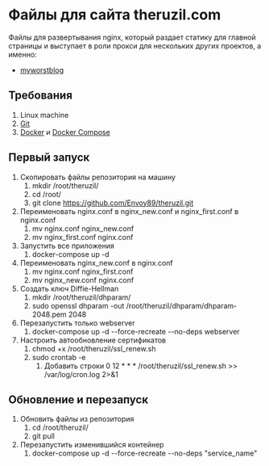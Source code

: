 # Файлы для сайта theruzil.com

Файлы для развертывания nginx, который раздает статику для главной страницы и выступает в роли прокси для нескольких других проектов, а именно: 

- [myworstblog](https://github.com/Envoy89/myworstblog)

## Требования

1. Linux machine
2. [Git](https://www.digitalocean.com/community/tutorials/how-to-install-git-on-ubuntu-20-04-ru) 
3. [Docker](https://www.digitalocean.com/community/tutorials/how-to-install-and-use-docker-on-ubuntu-20-04-ru) и [Docker Compose](https://www.digitalocean.com/community/tutorials/how-to-install-docker-compose-on-ubuntu-18-04-ru)

## Первый запуск

1. Скопировать файлы репозитория на машину
    1. mkdir /root/theruzil/
    2. cd /root/
    3. git clone https://github.com/Envoy89/theruzil.git
2. Переименовать nginx.conf в nginx_new.conf и nginx_first.conf в nginx.conf
    1. mv nginx.conf nginx_new.conf
    2. mv nginx_first.conf nginx.conf
3. Запустить все приложения
    1. docker-compose up -d
4. Переименовать nginx_new.conf в nginx.conf
    1. mv nginx.conf nginx_first.conf
    2. mv nginx_new.conf nginx.conf
5. Создать ключ Diffie-Hellman
    1. mkdir /root/theruzil/dhparam/
    2. sudo openssl dhparam -out /root/theruzil/dhparam/dhparam-2048.pem 2048
6. Перезапустить только webserver
    1. docker-compose up -d --force-recreate --no-deps webserver
7. Настроить автообновление сертификатов
    1. chmod +x /root/theruzil/ssl_renew.sh
    2. sudo crontab -e
        1. Добавить строки 0 12 * * * /root/theruzil/ssl_renew.sh >> /var/log/cron.log 2>&1

## Обновление и перезапуск

1. Обновить файлы из репозитория
    1. cd /root/theruzil/
    2. git pull
2. Перезапустить изменившийся контейнер
    1. docker-compose up -d --force-recreate --no-deps "service_name"